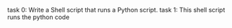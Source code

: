 task 0: Write a Shell script that runs a Python script.
task 1: This shell script runs the python code
